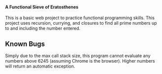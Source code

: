 #### A Functional Sieve of Eratosthenes

This is a basic web project to practice functional programming skills.
This project uses recursion, currying, and closures to find all prime numbers up to and including the number entered.

## Known Bugs

Simply due to the max call stack size, this program cannot evaluate any numbers above 6245 (assuming Chrome is the browser). Higher numbers will return an automatic exception.